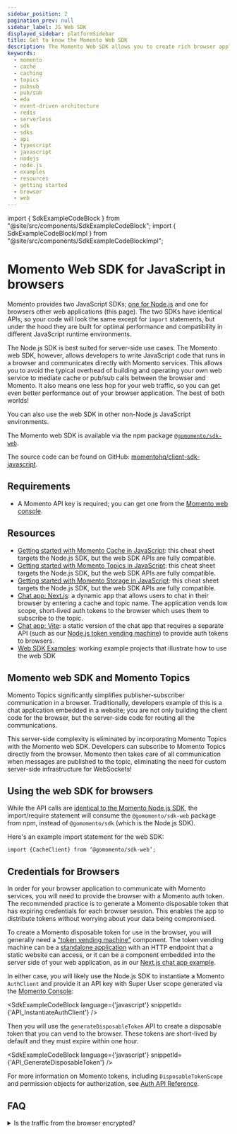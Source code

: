 ```yaml
---
sidebar_position: 2
pagination_prev: null
sidebar_label: JS Web SDK
displayed_sidebar: platformSidebar
title: Get to know the Momento Web SDK
description: The Momento Web SDK allows you to create rich browser applications in TypeScript or JavaScript, and take advantage of caching and pub-sub features without the need for server-side infrastructure. Find resources and examples here!
keywords:
  - momento
  - cache
  - caching
  - topics
  - pubsub
  - pub/sub
  - eda
  - event-driven architecture
  - redis
  - serverless
  - sdk
  - sdks
  - api
  - typescript
  - javascript
  - nodejs
  - node.js
  - examples
  - resources
  - getting started
  - browser
  - web
---
```


import { SdkExampleCodeBlock } from "@site/src/components/SdkExampleCodeBlock";
import { SdkExampleCodeBlockImpl } from "@site/src/components/SdkExampleCodeBlockImpl";

# Momento Web SDK for JavaScript in browsers

Momento provides two JavaScript SDKs; [one for Node.js](/platform/sdks/nodejs) and one for browsers other web applications (this page). The two SDKs have identical APIs, so your code will look the same except for `import` statements, but under the hood they are built for optimal performance and compatibility in different JavaScript runtime environments.

The Node.js SDK is best suited for server-side use cases. The Momento web SDK, however, allows developers to write JavaScript code that runs in a browser and communicates directly with Momento services. This allows you to avoid the typical overhead of building and operating your own web service to mediate cache or pub/sub calls between the browser and Momento. It also means one less hop for your web traffic, so you can get even better performance out of your browser application. The best of both worlds!

You can also use the web SDK in other non-Node.js JavaScript environments.

The Momento web SDK is available via the npm package [`@gomomento/sdk-web`](https://www.npmjs.com/package/@gomomento/sdk-web).

The source code can be found on GitHub: [momentohq/client-sdk-javascript](https://github.com/momentohq/client-sdk-javascript).

## Requirements

- A Momento API key is required; you can get one from the [Momento web console](https://console.gomomento.com/).

## Resources

- [Getting started with Momento Cache in JavaScript](/platform/sdks/nodejs/cache.mdx): this cheat sheet targets the Node.js SDK, but the web SDK APIs are fully compatible.
- [Getting started with Momento Topics in JavaScript](/platform/sdks/nodejs/topics.mdx): this cheat sheet targets the Node.js SDK, but the web SDK APIs are fully compatible.
- [Getting started with Momento Storage in JavaScript](/platform/sdks/nodejs/storage.mdx): this cheat sheet targets the Node.js SDK, but the web SDK APIs are fully compatible.
- [Chat app: Next.js](https://github.com/momentohq/client-sdk-javascript/tree/main/examples/web/nextjs-chat): a dynamic app that allows users to chat in their browser by entering a cache and topic name. The application vends low scope, short-lived auth tokens to the browser which uses them to subscribe to the topic.
- [Chat app: Vite](https://github.com/momentohq/client-sdk-javascript/tree/main/examples/web/vite-chat-app): a static version of the chat app that requires a separate API (such as our [Node.js token vending machine](https://github.com/momentohq/client-sdk-javascript/tree/main/examples/nodejs/token-vending-machine)) to provide auth tokens to browsers.
- [Web SDK Examples](https://github.com/momentohq/client-sdk-javascript/blob/main/examples/web/README.md): working example projects that illustrate how to use the web SDK

## Momento web SDK and Momento Topics

Momento Topics significantly simplifies publisher-subscriber communication in a browser. Traditionally, developers example of this is a chat application embedded in a website; you are not only building the client code for the browser, but the server-side code for routing all the communications.

This server-side complexity is eliminated by incorporating Momento Topics with the Momento web SDK. Developers can subscribe to Momento Topics directly from the browser. Momento then takes care of all communication when messages are published to the topic, eliminating the need for custom server-side infrastructure for WebSockets!

## Using the web SDK for browsers

While the API calls are [identical to the Momento Node.js SDK](/platform/sdks/nodejs/cache.mdx), the import/require statement will consume the `@gomomento/sdk-web` package from npm, instead of `@gomomento/sdk` (which is the Node.js SDK).

Here's an example import statement for the web SDK:

`import {CacheClient} from ‘@gomomento/sdk-web’;`

## Credentials for Browsers

In order for your browser application to communicate with Momento services, you will need to provide the browser with a Momento auth token.
The recommended practice is to generate a Momento disposable token that has expiring credentials for each browser session. This enables the app to distribute tokens without worrying about your data being compromised.

To create a Momento disposable token for use in the browser, you will generally need a ["token vending machine"](https://www.gomomento.com/blog/introducing-the-momento-token-vending-machine) component. The token vending machine can be a [standalone application](https://github.com/momentohq/client-sdk-javascript/tree/main/examples/nodejs/token-vending-machine) with an HTTP endpoint that a static website can access, or it can be a component embedded into the server side of your web application, as in our [Next.js chat app example](https://github.com/momentohq/client-sdk-javascript/blob/main/examples/web/nextjs-chat/README.md).

In either case, you will likely use the Node.js SDK to instantiate a Momento `AuthClient` and provide it an API key with Super User scope generated via the [Momento Console](https://console.gomomento.com/):

<SdkExampleCodeBlock language={'javascript'} snippetId={'API_InstantiateAuthClient'} />

Then you will use the `generateDisposableToken` API to create a disposable token that you can vend to the browser. These tokens are short-lived by default and they must expire within one hour.

<SdkExampleCodeBlock language={'javascript'} snippetId={'API_GenerateDisposableToken'} />

For more information on Momento tokens, including `DisposableTokenScope` and permission objects for authorization, see [Auth API Reference](/cache/develop/api-reference/auth#generatedisposabletoken).

## FAQ

<details>
  <summary>Is the traffic from the browser encrypted?</summary>

  As with all traffic with Momento services, the web SDK is fully encrypted on the wire. In addition, the SDK uses TLS 1.2+ encryption.
</details>
